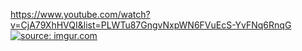 https://www.youtube.com/watch?v=CjA79XhHVQI&list=PLWTu87GngvNxpWN6FVuEcS-YvFNq6RnqG
<a href="https://imgur.com/L1vlOQz"><img src="https://i.imgur.com/L1vlOQz.jpg" title="source: imgur.com" /></a>

